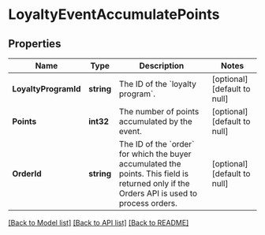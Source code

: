 # LoyaltyEventAccumulatePoints

## Properties
Name | Type | Description | Notes
------------ | ------------- | ------------- | -------------
**LoyaltyProgramId** | **string** | The ID of the &#x60;loyalty program&#x60;. | [optional] [default to null]
**Points** | **int32** | The number of points accumulated by the event. | [optional] [default to null]
**OrderId** | **string** | The ID of the &#x60;order&#x60; for which the buyer accumulated the points. This field is returned only if the Orders API is used to process orders. | [optional] [default to null]

[[Back to Model list]](../README.md#documentation-for-models) [[Back to API list]](../README.md#documentation-for-api-endpoints) [[Back to README]](../README.md)

